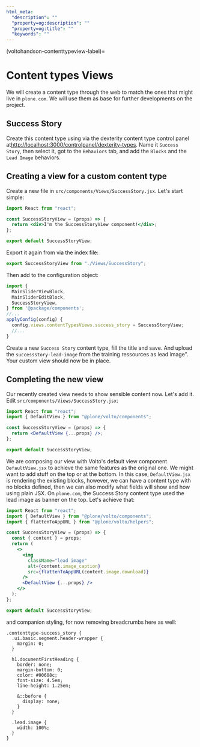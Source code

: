 ```yaml
---
html_meta:
  "description": ""
  "property=og:description": ""
  "property=og:title": ""
  "keywords": ""
---
```


(voltohandson-contenttypeview-label)=

# Content types Views

We will create a content type through the web to match the ones that might live in `plone.com`.
We will use them as base for further developments on the project.

## Success Story

Create this content type using via the dexterity content type control panel at<http://localhost:3000/controlpanel/dexterity-types>.
Name it `Success Story`, then select it, got to the `Behaviors` tab, and add the `Blocks` and the `Lead Image` behaviors.

## Creating a view for a custom content type

Create a new file in `src/components/Views/SuccessStory.jsx`. Let's start simple:

```jsx
import React from "react";

const SuccessStoryView = (props) => {
  return <div>I'm the SuccessStoryView component!</div>;
};

export default SuccessStoryView;
```

Export it again from via the index file:

```js
export SuccessStoryView from "./Views/SuccessStory";
```

Then add to the configuration object:

```js
import {
  MainSliderViewBlock,
  MainSliderEditBlock,
  SuccessStoryView,
} from '@package/components';
//...
applyConfig(config) {
  config.views.contentTypesViews.success_story = SuccessStoryView;
  //...
}
```

Create a new `Success Story` content type, fill the title and save. And upload the `successstory-lead-image` from the training ressources as lead image". Your custom view should now be in place.

## Completing the new view

Our recently created view needs to show sensible content now. Let's add it. Edit `src/components/Views/SuccessStory.jsx`:

```jsx
import React from "react";
import { DefaultView } from "@plone/volto/components";

const SuccessStoryView = (props) => {
  return <DefaultView {...props} />;
};

export default SuccessStoryView;
```

We are composing our view with Volto's default view component `DefaultView.jsx` to achieve the same features as the original one.
We might want to add stuff on the top or at the bottom.
In this case, `DefaultView.jsx` is rendering the existing blocks, however, we can have a content type with no blocks defined, then we can also modify what fields will show and how using plain JSX.
On `plone.com`, the Success Story content type used the lead image as banner on the top. Let's achieve that:

```jsx
import React from "react";
import { DefaultView } from "@plone/volto/components";
import { flattenToAppURL } from "@plone/volto/helpers";

const SuccessStoryView = (props) => {
  const { content } = props;
  return (
    <>
      <img
        className="lead image"
        alt={content.image_caption}
        src={flattenToAppURL(content.image.download)}
      />
      <DefaultView {...props} />
    </>
  );
};

export default SuccessStoryView;
```

and companion styling, for now removing breadcrumbs here as well:

```less
.contenttype-success_story {
  .ui.basic.segment.header-wrapper {
    margin: 0;
  }

  h1.documentFirstHeading {
    border: none;
    margin-bottom: 0;
    color: #00608c;
    font-size: 4.5em;
    line-height: 1.25em;

    &::before {
      display: none;
    }
  }

  .lead.image {
    width: 100%;
  }
}
```
